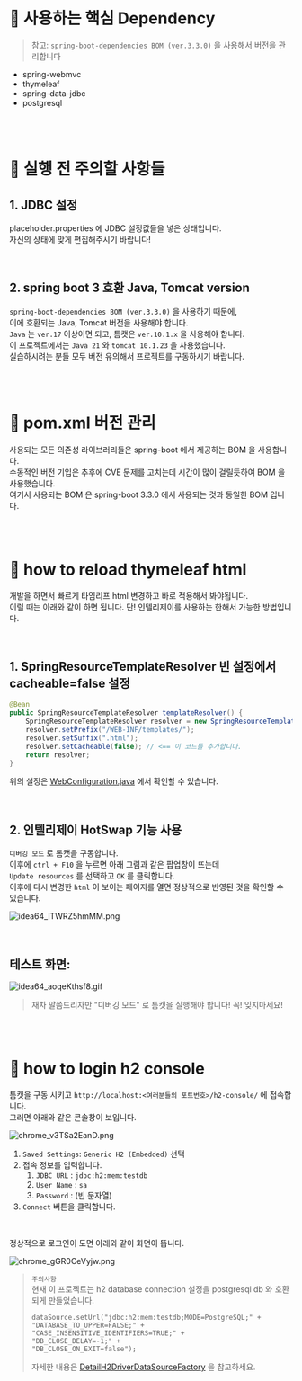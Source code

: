 # 📌 사용하는 핵심 Dependency

> 참고: `spring-boot-dependencies BOM (ver.3.3.0)` 을 사용해서 버전을 관리합니다

- spring-webmvc
- thymeleaf
- spring-data-jdbc
- postgresql

<br><br>

# 📌 실행 전 주의할 사항들

## 1. JDBC 설정
placeholder.properties 에 JDBC 설정값들을 넣은 상태입니다. <br/>
자신의 상태에 맞게 편집해주시기 바랍니다!

<br>

## 2. spring boot 3 호환 Java, Tomcat version

 `spring-boot-dependencies BOM (ver.3.3.0)` 을 사용하기 때문에,<br>
 이에 호환되는 Java, Tomcat 버전을 사용해야 합니다.<br>
`Java` 는 `ver.17` 이상이면 되고, 톰캣은  `ver.10.1.x` 을 사용해야 합니다.<br>
이 프로젝트에서는 `Java 21` 와 `tomcat 10.1.23` 을 사용했습니다.<br/>
실습하시려는 분들 모두 버전 유의해서 프로젝트를 구동하시기 바랍니다.

<br><br>

# 📌  pom.xml 버전 관리
사용되는 모든 의존성 라이브러리들은 spring-boot 에서 제공하는 BOM 을 사용합니다.<br/>
수동적인 버전 기입은 추후에 CVE 문제를 고치는데 시간이 많이 걸릴듯하여 BOM 을 사용했습니다.<br/>
여기서 사용되는 BOM 은 spring-boot 3.3.0 에서 사용되는 것과 동일한 BOM 입니다.<br/>



<br><br>

# 📌 how to reload thymeleaf html

개발을 하면서 빠르게 타임리프 html 변경하고 바로 적용해서 봐야됩니다.<br>
이럴 때는 아래와 같이 하면 됩니다. 단! 인텔리제이를 사용하는 한해서 가능한 방법입니다.

<br>

## 1. SpringResourceTemplateResolver 빈 설정에서 cacheable=false 설정

```java
@Bean
public SpringResourceTemplateResolver templateResolver() {
    SpringResourceTemplateResolver resolver = new SpringResourceTemplateResolver();
    resolver.setPrefix("/WEB-INF/templates/");
    resolver.setSuffix(".html");
    resolver.setCacheable(false); // <== 이 코드를 추가합니다.
    return resolver;
}
```
위의 설정은 [WebConfiguration.java](src/main/java/coding/toast/springweblegacy/config/web/WebConfiguration.java) 에서 확인할 수 있습니다.


<br>

## 2. 인텔리제이 HotSwap 기능 사용

`디버깅 모드` 로 톰캣을 구동합니다.<br>
이후에 `ctrl + F10` 을 누르면 아래 그림과 같은 팝업창이 뜨는데<br>
`Update resources` 를 선택하고 `OK` 를 클릭합니다.<br>
이후에 다시 변경한 `html` 이 보이는 페이지를 열면 정상적으로 반영된 것을 확인할 수 있습니다.<br>

![idea64_lTWRZ5hmMM.png](readme_img/idea64_lTWRZ5hmMM.png)

<br>

## 테스트 화면:

![idea64_aoqeKthsf8.gif](readme_img/idea64_aoqeKthsf8.gif)

> 재차 말씀드리자만 "디버깅 모드" 로 톰캣을 실행해야 합니다! 꼭! 잊지마세요!


<br><br>

# 📌 how to login h2 console

톰캣을 구동 시키고 `http://localhost:<여러분들의 포트번호>/h2-console/` 에 접속합니다.\
그러면 아래와 같은 콘솔창이 보입니다.

![chrome_v3TSa2EanD.png](readme_img/chrome_v3TSa2EanD.png)

1. `Saved Settings`: `Generic H2 (Embedded)` 선택
2. 접속 정보를 입력합니다.
   1. `JDBC URL` : `jdbc:h2:mem:testdb`
   2. `User Name` : `sa`
   3. `Password` : (빈 문자열)
3. `Connect` 버튼을 클릭합니다.

<br>

정상적으로 로그인이 도면 아래와 같이 화면이 뜹니다.

![chrome_gGR0CeVyjw.png](readme_img/chrome_gGR0CeVyjw.png)

> `주의사항` <br> 
> 현재 이 프로젝트는 h2 database connection 설정을 postgresql db 와 호환되게 만들었습니다.<br>
> 
> ```
> dataSource.setUrl("jdbc:h2:mem:testdb;MODE=PostgreSQL;" +
> "DATABASE_TO_UPPER=FALSE;" +
> "CASE_INSENSITIVE_IDENTIFIERS=TRUE;" +
> "DB_CLOSE_DELAY=-1;" +
>"DB_CLOSE_ON_EXIT=false");
>```
> 자세한 내용은 [DetailH2DriverDataSourceFactory](src/main/java/coding/toast/springweblegacy/config/jdbc/DetailH2DriverDataSourceFactory.java) 을 참고하세요.



